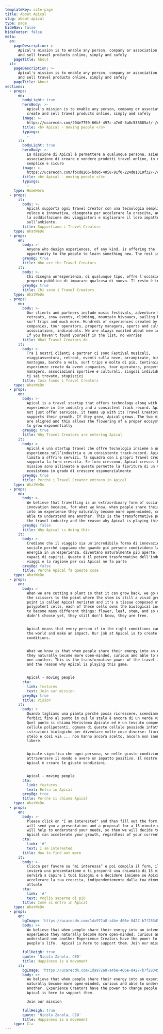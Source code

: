 ```yaml
---
templateKey: site-page
title: About Apical
slug: about-apical
type: page
hideNav: false
hideFooter: false
meta:
  en:
    pageDescription: >-
      Apical's mission is to enable any person, company or association to create
      and sell travel products online, simply and safely
    pageTitle: About
  it:
    pageDescription: >-
      Apical's mission is to enable any person, company or association to create
      and sell travel products online, simply and safely
    pageTitle: About
sections:
  - props:
      en:
        bodyLight: true
        heroBody: >-
          Apical's mission is to enable any person, company or association to
          create and sell travel products online, simply and safely
        image: >-
          https://ucarecdn.com/204e7750-66bf-497c-a7e0-3a8c538885af/-/crop/3648x2933/0,0/-/preview/
        title: <b> Apical - moving people </b>
        typings:
          - _
      it:
        bodyLight: true
        heroBody: >-
          La missione di Apical è permettere a qualunque persona, azienda o
          associazione di creare e vendere prodotti travel online, in modo
          semplice e sicuro
        image: >-
          https://ucarecdn.com/fbcd8266-bd8d-4058-91f0-224d81319f32/-/crop/3648x2990/0,0/-/preview/
        title: <b> Apical - moving people </b>
        typings:
          - _
    type: HomeHero
  - props:
      it:
        body: >-
          Apical supporta ogni Travel Creator con una tecnologia semplice,
          veloce e innovativa, disegnata per accelerare la crescita, aumentare
          la soddisfazione dei viaggiatori e migliorare il loro impatto
          sull’ambiente.
        title: Supportiamo i Travel Creators
    type: WhatWeDo
  - props:
      en:
        body: >-
          Anyone who design experiences, of any kind, is offering the
          opportunity to the people to learn something new. The rest is tourism
        greyBg: true
        title: Who are the Travel Creators
      it:
        body: >-
          Chi disegna un'esperienza, di qualunque tipo, offre l'occasione al
          proprio pubblico di imparare qualcosa di nuovo. Il resto è turismo
        greyBg: true
        title: Chi sono i Travel Creators
    type: WhatWeDo
  - props:
      en:
        body: >-
          Our clients and partners include music festivals, adventure tours,
          retreats, snow events, climbing, mountain bivouacs, sailing boats,
          surf trips and much more. Hundreds of experiences created by event
          companies, tour operators, property managers, sports and cultural
          associations, individuals. We are always excited about new ideas, so
          If you haven't found yourself in the list, no worries
        title: What Travel Creators do
      it:
        body: >-
          Tra i nostri clienti e partner ci sono Festival musicali,
          viaggiavventura, retreat, eventi sulla neve, arrampicate, bivacchi in
          montagna, barche a vela, surf trips e molto di più. Centinaia di
          esperienze create da event companies, tour operators, property
          managers, associazioni sportive e culturali, singoli individui. Se non
          ti sei trovato, stupiscici
        title: Cosa fanno i Travel Creators
    type: WhatWeDo
  - props:
      en:
        body: >-
          Apical is a travel startup that offers technology along with a strong
          experience in the industry and a consistent track record. Apical does
          not just offer services, it teams up with its Travel Creators and
          supports their growth. If they grow, Apical grows. The two missions
          are aligned and this allows the flowering of a proper ecosystem, able
          to grow exponentially
        greyBg: true
        title: Why Travel Creators are entering Apical
      it:
        body: >-
          Apical è una startup travel che offre tecnologia insieme a una forte
          esperienza nell’industria e un consistente track-record. Apical non si
          limita a offrire servizi, fa squadra con i propri Travel Creators e
          supporta la loro crescita. Se loro crescono, Apical cresce. Le due
          mission sono allineate e questo permette la fioritura di un vero
          ecosistema in grado di crescere esponenzialmente
        greyBg: true
        title: Perché i Travel Creator entrano in Apical
    type: WhatWeDo
  - props:
      en:
        body: >-
          We believe that travelling is an extraordinary form of social
          innovation because, for what we know, when people share their energy
          into an experience they naturally become more open-minded, curious and
          able to understand one another. This is the transformative power of
          the travel industry and the reason why Apical is playing this game
        greyBg: false
        title: Why Apical is doing this
      it:
        body: >-
          Crediamo che il viaggio sia un'incredibile forma di innovazione
          sociale perché sappiamo che quando più persone condividono la loro
          energia in un'esperienza, diventano naturalmente più aperte, curiose e
          capaci di capirsi. Questo è il potere trasformativo dell'industria dei
          viaggi e la ragione per cui Apical ne fa parte
        greyBg: false
        title: Perché Apical fa queste cose
    type: WhatWeDo
  - props:
      en:
        body: >
          When we are cutting a plant so that it can grow back, we go down with
          the scissors to the point where the stem is still a vivid green. That
          point is called Apical meristem and it's a tissue composed of
          polypotent cells, each of these cells owns the biological instructions
          to become many different things: flower, leaf, stem, and so on… they
          didn't choose yet, they still don't know, they are free.


          Apical means that every person if in the right conditions can cross
          the world and make an impact. Our job at Apical is to create the right
          conditions.


          What we know is that when people share their energy into an experience
          they naturally become more open-minded, curious and able to understand
          one another. This is the transformative power of the travel industry
          and the reason why Apical is playing this game.


          Apical - moving people
        cta:
          link: features
          text: Join our mission
        greyBg: true
        title: Vision
      it:
        body: >
          Quando tagliamo una pianta perché possa ricrescere, scendiamo con le
          forbici fino al punto in cui lo stelo è ancora di un verde vivido.
          Quel punto si chiama Meristema Apicale ed è un tessuto composto da
          cellule polipotenti, ognuna di queste cellule possiede infatti le
          istruzioni biologiche per diventare molte cose diverse: fiore, foglia,
          stelo e così via ... non hanno ancora scelto, ancora non sanno, sono
          libere.


          Apicale significa che ogni persona, se nelle giuste condizioni, può
          attraversare il mondo e avere un impatto positivo. Il nostro lavoro in
          Apical è creare le giuste condizioni.


          Apical - moving people
        cta:
          link: features
          text: Entra in Apical
        greyBg: true
        title: Perché si chiama Apical
    type: WhatWeDo
  - props:
      en:
        body: >-
          Please click on "I am interested" and then fill out the form, the team
          will send you a presentation and a proposal for a 15-minute call that
          will help to understand your needs, so then we will decide together if
          Apical can accelerate your growth, regardless of your current size
        cta:
          link: '#'
          text: I am interested
        title: How to find out more
      it:
        body: >-
          Clicca per favore su “mi interessa” e poi compila il form, il team ti
          invierà una presentazione e ti proporrà una chiamata di 15 minuti che
          servirà a capire i tuoi bisogni e a decidere insieme se Apical può
          accelerare la tua crescita, indipendentemente dalla tua dimensione
          attuale
        cta:
          link: '#'
          text: Voglio saperne di più
        title: Come si entra in Apical
    type: WhatWeDo
  - props:
      en:
        bgImage: 'https://ucarecdn.com/1da972a8-a4be-406e-8427-b7f28345439c/'
        body: >+
          We believe that when people share their energy into an intense
          experience they naturally become more open-minded, curious and able to
          understand one another Experience Creators have the power to change
          people’s life.  Apical is here to support them. Join our mission

        fullHeigh: true
        quote: 'Nicola Zanola, CEO'
        title: Happiness is a movement
      it:
        bgImage: 'https://ucarecdn.com/1da972a8-a4be-406e-8427-b7f28345439c/'
        body: >+
          We believe that when people share their energy into an experience they
          naturally become more open-minded, curious and able to understand one
          another. Experience Creators have the power to change people’s life. 
          Apical is here to support them. 

          Join our mission

        fullHeigh: true
        quote: 'Nicola Zanola, CEO'
        title: Happiness is a movement
    type: Cta
---
```


